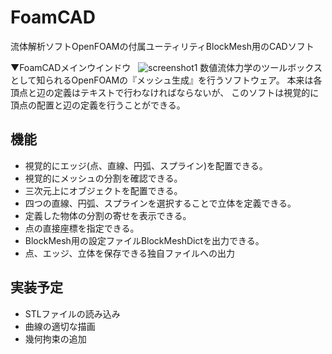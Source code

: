 # FoamCAD

流体解析ソフトOpenFOAMの付属ユーティリティBlockMesh用のCADソフト  

▼FoamCADメインウインドウ  
![screenshot1](https://raw.githubusercontent.com/hal1437/FoamCAD/4cc28c43a0ad2fd0097e316e84a26cdf66ba7d83/Resource/screenshot/screenshot2.png)
数値流体力学のツールボックスとして知られるOpenFOAMの『メッシュ生成』を行うソフトウェア。
本来は各頂点と辺の定義はテキストで行わなければならないが、
このソフトは視覚的に頂点の配置と辺の定義を行うことができる。

## 機能

+ 視覚的にエッジ(点、直線、円弧、スプライン)を配置できる。
+ 視覚的にメッシュの分割を確認できる。
+ 三次元上にオブジェクトを配置できる。
+ 四つの直線、円弧、スプラインを選択することで立体を定義できる。
+ 定義した物体の分割の寄せを表示できる。
+ 点の直接座標を指定できる。
+ BlockMesh用の設定ファイルBlockMeshDictを出力できる。
+ 点、エッジ、立体を保存できる独自ファイルへの出力

## 実装予定

+ STLファイルの読み込み
+ 曲線の適切な描画
+ 幾何拘束の追加
